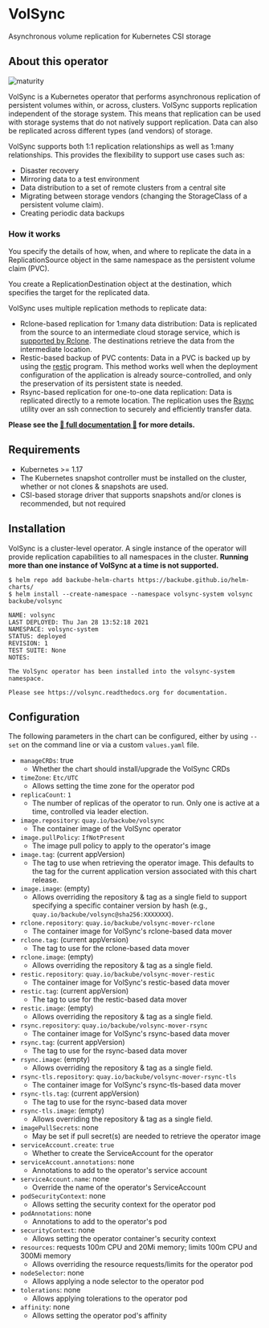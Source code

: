 # VolSync

Asynchronous volume replication for Kubernetes CSI storage

## About this operator

![maturity](https://img.shields.io/static/v1?label=maturity&message=alpha&color=red)

VolSync is a Kubernetes operator that performs asynchronous replication of
persistent volumes within, or across, clusters. VolSync supports replication
independent of the storage system. This means that replication can be used
with storage systems that do not natively support replication. Data can also be
replicated across different types (and vendors) of storage.

VolSync supports both 1:1 replication relationships as well as 1:many
relationships. This provides the flexibility to support use cases such as:

- Disaster recovery
- Mirroring data to a test environment
- Data distribution to a set of remote clusters from a central site
- Migrating between storage vendors (changing the StorageClass of a
  persistent volume claim).
- Creating periodic data backups

### How it works

You specify the details of how, when, and where to replicate the data
in a ReplicationSource object in the same namespace as the persistent
volume claim (PVC).

You create a ReplicationDestination object at the destination, which
specifies the target for the replicated data.

VolSync uses multiple replication methods to replicate data:

- Rclone-based replication for 1:many data distribution:
  Data is replicated from the source to an intermediate cloud storage
  service, which is [supported by Rclone](https://rclone.org/#providers).
  The destinations retrieve the data from the intermediate location.
- Restic-based backup of PVC contents:
  Data in a PVC is backed up by using the [restic](https://restic.net/)
  program. This method works well when the deployment configuration of
  the application is already source-controlled, and only the
  preservation of its persistent state is needed.
- Rsync-based replication for one-to-one data replication:
  Data is replicated directly to a remote location. The replication uses
  the [Rsync](https://rsync.samba.org/) utility over an ssh connection
  to securely and efficiently transfer data.

**Please see the [📖 full documentation
📖](https://volsync.readthedocs.io/) for more details.**

## Requirements

- Kubernetes >= 1.17
- The Kubernetes snapshot controller must be installed on the cluster, whether
  or not clones & snapshots are used.
- CSI-based storage driver that supports snapshots and/or clones is recommended,
  but not required

## Installation

VolSync is a cluster-level operator. A single instance of the operator will
provide replication capabilities to all namespaces in the cluster.
**Running more than one instance of VolSync at a time is not supported.**

```console
$ helm repo add backube-helm-charts https://backube.github.io/helm-charts/
$ helm install --create-namespace --namespace volsync-system volsync backube/volsync

NAME: volsync
LAST DEPLOYED: Thu Jan 28 13:52:18 2021
NAMESPACE: volsync-system
STATUS: deployed
REVISION: 1
TEST SUITE: None
NOTES:

The VolSync operator has been installed into the volsync-system namespace.

Please see https://volsync.readthedocs.org for documentation.
```

## Configuration

The following parameters in the chart can be configured, either by using `--set`
on the command line or via a custom `values.yaml` file.

- `manageCRDs`: true
  - Whether the chart should install/upgrade the VolSync CRDs
- `timeZone`: `Etc/UTC`
  - Allows setting the time zone for the operator pod
- `replicaCount`: `1`
  - The number of replicas of the operator to run. Only one is active at a time,
    controlled via leader election.
- `image.repository`: `quay.io/backube/volsync`
  - The container image of the VolSync operator
- `image.pullPolicy`: `IfNotPresent`
  - The image pull policy to apply to the operator's image
- `image.tag`: (current appVersion)
  - The tag to use when retrieving the operator image. This defaults to the tag
    for the current application version associated with this chart release.
- `image.image`: (empty)
  - Allows overriding the repository & tag as a single field to support
    specifying a specific container version by hash (e.g.,
    `quay.io/backube/volsync@sha256:XXXXXXX`).
- `rclone.repository`: `quay.io/backube/volsync-mover-rclone`
  - The container image for VolSync's rclone-based data mover
- `rclone.tag`: (current appVersion)
  - The tag to use for the rclone-based data mover
- `rclone.image`: (empty)
  - Allows overriding the repository & tag as a single field.
- `restic.repository`: `quay.io/backube/volsync-mover-restic`
  - The container image for VolSync's restic-based data mover
- `restic.tag`: (current appVersion)
  - The tag to use for the restic-based data mover
- `restic.image`: (empty)
  - Allows overriding the repository & tag as a single field.
- `rsync.repository`: `quay.io/backube/volsync-mover-rsync`
  - The container image for VolSync's rsync-based data mover
- `rsync.tag`: (current appVersion)
  - The tag to use for the rsync-based data mover
- `rsync.image`: (empty)
  - Allows overriding the repository & tag as a single field.
- `rsync-tls.repository`: `quay.io/backube/volsync-mover-rsync-tls`
  - The container image for VolSync's rsync-tls-based data mover
- `rsync-tls.tag`: (current appVersion)
  - The tag to use for the rsync-based data mover
- `rsync-tls.image`: (empty)
  - Allows overriding the repository & tag as a single field.
- `imagePullSecrets`: none
  - May be set if pull secret(s) are needed to retrieve the operator image
- `serviceAccount.create`: `true`
  - Whether to create the ServiceAccount for the operator
- `serviceAccount.annotations`: none
  - Annotations to add to the operator's service account
- `serviceAccount.name`: none
  - Override the name of the operator's ServiceAccount
- `podSecurityContext`: none
  - Allows setting the security context for the operator pod
- `podAnnotations`: none
  - Annotations to add to the operator's pod
- `securityContext`: none
  - Allows setting the operator container's security context
- `resources`: requests 100m CPU and 20Mi memory; limits 100m CPU and 300Mi
  memory
  - Allows overriding the resource requests/limits for the operator pod
- `nodeSelector`: none
  - Allows applying a node selector to the operator pod
- `tolerations`: none
  - Allows applying tolerations to the operator pod
- `affinity`: none
  - Allows setting the operator pod's affinity
